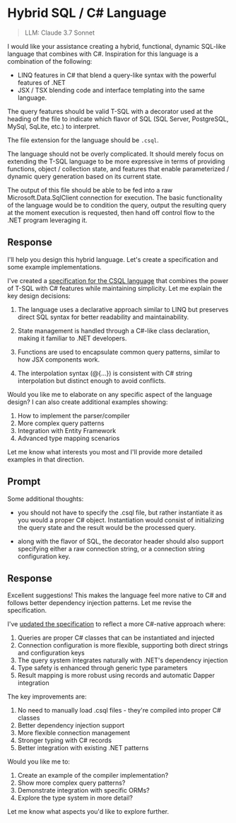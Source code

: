 # Hybrid SQL / C# Language

> LLM: Claude 3.7 Sonnet

I would like your assistance creating a hybrid, functional, dynamic SQL-like language that combines with C#. Inspiration for this language is a combination of the following:

- LINQ features in C# that blend a query-like syntax with the powerful features of .NET
- JSX / TSX blending code and interface templating into the same language.

The query features should be valid T-SQL with a decorator used at the heading of the file to indicate which flavor of SQL (SQL Server, PostgreSQL, MySql, SqLite, etc.) to interpret.

The file extension for the language should be `.csql`.

The language should not be overly complicated. It should merely focus on extending the T-SQL language to be more expressive in terms of providing functions, object / collection state, and features that enable parameterized / dynamic query generation based on its current state.

The output of this file should be able to be fed into a raw Microsoft.Data.SqlClient connection for execution. The basic functionality of the language would be to condition the query, output the resulting query at the moment execution is requested, then hand off control flow to the .NET program leveraging it.

## Response

I'll help you design this hybrid language. Let's create a specification and some example implementations.

I've created a [specification for the CSQL language](./csql-spec-01.md) that combines the power of T-SQL with C# features while maintaining simplicity. Let me explain the key design decisions:

1. The language uses a declarative approach similar to LINQ but preserves direct SQL syntax for better readability and maintainability.

2. State management is handled through a C#-like class declaration, making it familiar to .NET developers.

3. Functions are used to encapsulate common query patterns, similar to how JSX components work.

4. The interpolation syntax (@{...}) is consistent with C# string interpolation but distinct enough to avoid conflicts.

Would you like me to elaborate on any specific aspect of the language design? I can also create additional examples showing:

1. How to implement the parser/compiler
2. More complex query patterns
3. Integration with Entity Framework
4. Advanced type mapping scenarios

Let me know what interests you most and I'll provide more detailed examples in that direction.

## Prompt

Some additional thoughts:

- you should not have to specify the .csql file, but rather instantiate it as you would a proper C# object. Instantiation would consist of initializing the query state and the result would be the processed query.

- along with the flavor of SQL, the decorator header should also support specifying either a raw connection string, or a connection string configuration key.

## Response

Excellent suggestions! This makes the language feel more native to C# and follows better dependency injection patterns. Let me revise the specification.

I've [updated the specification](./csql-spec-02.md) to reflect a more C#-native approach where:

1. Queries are proper C# classes that can be instantiated and injected
2. Connection configuration is more flexible, supporting both direct strings and configuration keys
3. The query system integrates naturally with .NET's dependency injection
4. Type safety is enhanced through generic type parameters
5. Result mapping is more robust using records and automatic Dapper integration

The key improvements are:

1. No need to manually load .csql files - they're compiled into proper C# classes
2. Better dependency injection support
3. More flexible connection management
4. Stronger typing with C# records
5. Better integration with existing .NET patterns

Would you like me to:
1. Create an example of the compiler implementation?
2. Show more complex query patterns?
3. Demonstrate integration with specific ORMs?
4. Explore the type system in more detail?

Let me know what aspects you'd like to explore further.